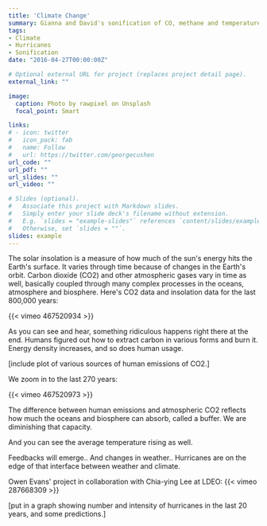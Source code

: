 ```yaml
---
title: 'Climate Change'
summary: Gianna and David's sonification of CO, methane and temperature data- class project-- and Owen's Hurricane Track Movie-- links to other people's movies?
tags:
- Climate
- Hurricanes
- Sonification
date: "2016-04-27T00:00:00Z"

# Optional external URL for project (replaces project detail page).
external_link: ""

image:
  caption: Photo by rawpixel on Unsplash
  focal_point: Smart

links:
# - icon: twitter
#   icon_pack: fab
#   name: Follow
#   url: https://twitter.com/georgecushen
url_code: ""
url_pdf: ""
url_slides: ""
url_video: ""

# Slides (optional).
#   Associate this project with Markdown slides.
#   Simply enter your slide deck's filename without extension.
#   E.g. `slides = "example-slides"` references `content/slides/example-slides.md`.
#   Otherwise, set `slides = ""`.
slides: example
---
```



<!-- Insert vimeo video using its id -->
The solar insolation is a measure of how much of the sun's energy hits the Earth's surface. It varies through time because of changes in the Earth's orbit. Carbon dioxide (CO2) and other atmospheric gases vary in time as well, basically coupled through many complex processes in the oceans, atmosphere and biosphere. Here's CO2 data and insolation data for the last 800,000 years: 
 
{{< vimeo 467520934 >}}

As you can see and hear, something ridiculous happens right there at the end. 
Humans figured out how to extract carbon in various forms and burn it. Energy density increases, and so does human usage. 

[include plot of various sources of human emissions of CO2.] 
 
We zoom in to the last 270 years: 

{{< vimeo 467520973 >}}


The difference between human emissions and atmospheric CO2 reflects how much the oceans and biosphere can absorb, called a buffer. We are diminishing that capacity. 

And you can see the average temperature rising as well. 

Feedbacks will emerge.. And changes in weather.. Hurricanes are on the edge of that interface between weather and climate. 

Owen Evans' project in collaboration with Chia-ying Lee at LDEO: 
{{< vimeo 287668309 >}}

[put in a graph showing number and intensity of hurricanes in the last 20 years, and some predictions.] 

